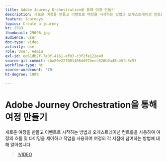 ```yaml
---
title: Adobe Journey Orchestration을 통해 여정 만들기
description: 새로운 여정을 만들고 이벤트로 여정을 시작하는 방법과 오케스트레이션 컨트롤을 사용하여 여정의 흐름 및 타이밍을 제어하고 여정의 각 지점에 적용할 작업을 사용하는 방법에 대해 알아봅니다.
feature: Journeys
topics: Create a journey
kt: 2789
thumbnail: 29696.jpg
audience: user
doc-type: video
activity: use
role: User, Admin
exl-id: ec61db2f-7a0f-4161-af03-c3f2fe122e4d
source-git-commit: cba80e227001486dd97becc826b0a45ab5fc3c53
workflow-type: ht
source-wordcount: '79'
ht-degree: 100%

---
```



# Adobe Journey Orchestration을 통해 여정 만들기

새로운 여정을 만들고 이벤트로 시작하는 방법과 오케스트레이션 컨트롤을 사용하여 여정의 흐름 및 타이밍을 제어하고 작업을 사용하여 여정의 각 지점에 참여하는 방법에 대해 알아봅니다.

>[!VIDEO](https://video.tv.adobe.com/v/29696?quality=12&learn=on)

